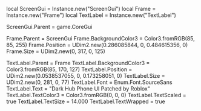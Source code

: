 local ScreenGui = Instance.new("ScreenGui")
local Frame = Instance.new("Frame")
local TextLabel = Instance.new("TextLabel")


ScreenGui.Parent = game.CoreGui

Frame.Parent = ScreenGui
Frame.BackgroundColor3 = Color3.fromRGB(85, 85, 255)
Frame.Position = UDim2.new(0.286085844, 0, 0.484615356, 0)
Frame.Size = UDim2.new(0, 317, 0, 125)

TextLabel.Parent = Frame
TextLabel.BackgroundColor3 = Color3.fromRGB(85, 170, 127)
TextLabel.Position = UDim2.new(0.0538537055, 0, 0.173258051, 0)
TextLabel.Size = UDim2.new(0, 281, 0, 77)
TextLabel.Font = Enum.Font.SourceSans
TextLabel.Text = "Dark Hub Phone UI Patched by Roblox"
TextLabel.TextColor3 = Color3.fromRGB(0, 0, 0)
TextLabel.TextScaled = true
TextLabel.TextSize = 14.000
TextLabel.TextWrapped = true
